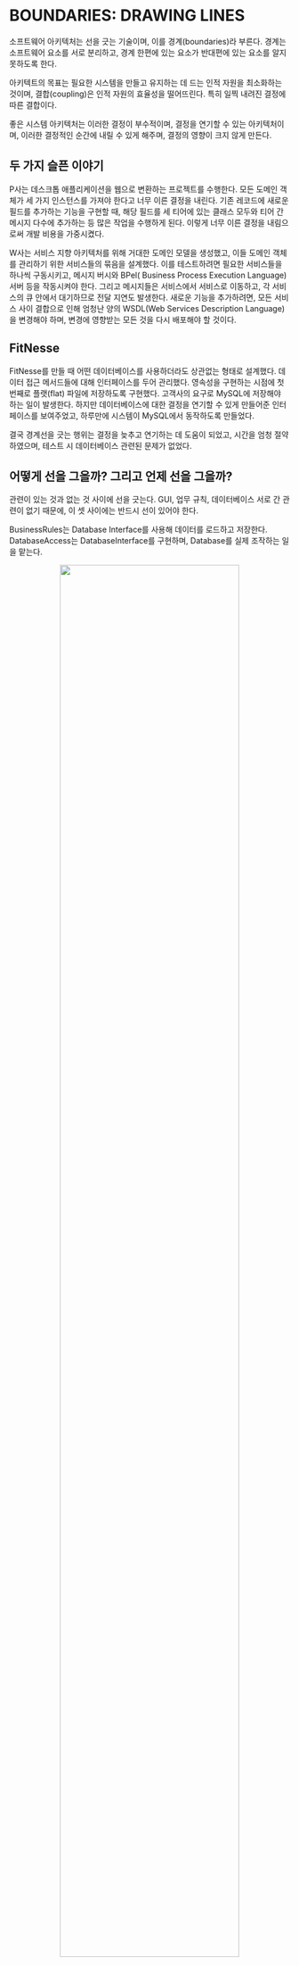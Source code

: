 # BOUNDARIES: DRAWING LINES

소프트웨어 아키텍처는 선을 긋는 기술이며, 이를 경계(boundaries)라 부른다. 경계는 소프트웨어 요소를 서로 분리하고, 경계 한편에 있는 요소가 반대편에 있는 요소를 알지 못하도록 한다.

아키텍트의 목표는 필요한 시스템을 만들고 유지하는 데 드는 인적 자원을 최소화하는 것이며, 결합(coupling)은 인적 자원의 효율성을 떨어뜨린다. 특히 일찍 내려진 결정에 따른 결합이다.

좋은 시스템 아키텍처는 이러한 결정이 부수적이며, 결정을 연기할 수 있는 아키텍처이며, 이러한 결정적인 순간에 내릴 수 있게 해주며, 결정의 영향이 크지 않게 만든다.

## 두 가지 슬픈 이야기

P사는 데스크톱 애플리케이션을 웹으로 변환하는 프로젝트를 수행한다. 모든 도메인 객체가 세 가지 인스턴스를 가져야 한다고 너무 이른 결정을 내린다. 기존 레코드에 새로운 필드를 추가하는 기능을 구현할 때, 해당
필드를 세 티어에 있는 클래스 모두와 티어 간 메시지 다수에 추가하는 등 많은 작업을 수행하게 된다. 이렇게 너무 이른 결정을 내림으로써 개발 비용을 가중시켰다.

W사는 서비스 지향 아키텍처를 위해 거대한 도메인 모델을 생성했고, 이들 도메인 객체를 관리하기 위한 서비스들의 묶음을 설계했다. 이를 테스트하려면 필요한 서비스들을 하나씩 구동시키고, 메시지 버시와 BPel(
Business Process Execution Language) 서버 등을 작동시켜야 한다. 그리고 메시지들은 서비스에서 서비스로 이동하고, 각 서비스의 큐 안에서 대기하므로 전달 지연도 발생한다. 새로운 기능을
추가하려면, 모든 서비스 사이 결합으로 인해 엄청난 양의 WSDL(Web Services Description Language)을 변경해야 하며, 변경에 영향받는 모든 것을 다시 배포해야 할 것이다.

## FitNesse

FitNesse를 만들 때 어떤 데이터베이스를 사용하더라도 상관없는 형태로 설계했다. 데이터 접근 메서드들에 대해 인터페이스를 두어 관리했다. 영속성을 구현하는 시점에 첫 번째로 플랫(flat) 파일에 저장하도록
구현했다. 고객사의 요구로 MySQL에 저장해야 하는 일이 발생한다. 하지만 데이터베이스에 대한 결정을 연기할 수 있게 만들어준 인터페이스를 보여주었고, 하루만에 시스템이 MySQL에서 동작하도록 만들었다.

결국 경계선을 긋는 행위는 결정을 늦추고 연기하는 데 도움이 되었고, 시간을 엄청 절약하였으며, 테스트 시 데이터베이스 관련된 문제가 없었다.

## 어떻게 선을 그을까? 그리고 언제 선을 그을까?

관련이 있는 것과 없는 것 사이에 선을 긋는다. GUI, 업무 규칙, 데이터베이스 서로 간 관련이 없기 때문에, 이 셋 사이에는 반드시 선이 있어야 한다.

BusinessRules는 Database Interface를 사용해 데이터를 로드하고 저장한다. DatabaseAccess는 DatabaseInterface를 구현하며, Database를 실제 조작하는 일을
맡는다.

<div align="center">
<img src="img/database_behind_an_interface.png" width="80%">
</div>

경계선은 상속 관계를 횡단하면서 DatabaseInterface 바로 아래에 그려진다.

<div align="center">
<img src="img/boundary_line.png" width="80%">
</div>

DatabaseAccess에서 출발하는 두 화살표는 모두 바깥쪽으로 향한다. 즉, 이 도표에서 DatabaseAccess가 존재하는 사실을 알고 있는 클래스는 없다는 의미이다.

컴포넌트 단위로 살펴보자.

<div align="center">
<img src="img/business_rules_and_database_components.png" width="80%">
</div>

Database는 BunsinessRules에 대해 알고 있다. 하지만 BunsinessRules는 Database를 알지 못한다. DatabaseInterface 클래스는 BunsinessRules에 속하며
DatabaseAccess는 Database 컴포넌트에 속한다는 사실을 의미한다. 이를 통해 Database는 BunsinessRules 없이는 존재할 수 없다는 사실을 알 수 있다.

결국 이러한 사실은 데이터베이스에 대한 결정을 연기할 수 있으며, 데이터베이스를 결정하기에 앞서 업무 규칙을 먼저 작성하고 테스트하는 데 집중할 수 있음을 의미한다.

## 입력과 출력은?

GUI와 BunsinessRules 컴포넌트가 경계선에 의해 분리된다. 관련성 낮은 컴포넌트가 관련성 높은 컴포넌트에 의존한다는 사실을 다시 한번 볼 수 있다. GUI가 BunsinessRules를 신경쓴다고 볼 수
있다.

<div align="center">
<img src="img/boundary_between_gui_and_businessrules.png" width="80%">
</div>

GUI는 다른 종류의 인터페이스로 얼마든지 교체할 수 있으며 BunsinessRules는 전혀 개의치 않는다는 사실을 알 수 있다.

## 플러그인 아키텍처

데이터베이스와 GUI에 내린 두 결정을 하나로 합쳐보면 컴포넌트 추가와 관련한 일종의 패턴이 만들어진다. 선택적이거나 수많은 다양한 형태로 구현될 수 있는 나머지 컴포넌트로부터 핵심적인 업무 규칙은 분리되어 있으며
독립적이다.

<div align="center">
<img src="img/plugging_in_to_the_business_rules.png" width="80%">
</div>

이 설계에서 사용자 인터페이스와 데이터베이스는 플러그인 형태로 고려되었기에, 수많은 종류의 사용자 인터페이스/데이터베이스를 플러그인 형태로 연결할 수 있다.

## 플러그인에 대한 논의

ReSharper와 비주얼 스튜디오의 관계를 보면 ReSharper가 비주얼 스튜디오의 소스 코드에 의존한다. 따라서 ReSharper 팀은 절대 비주얼 스튜디오 팀을 건드릴 수 없지만, 비주얼 스튜디오 팀은
언제든지 ReSharper 팀을 무력화할 수 있다.

<div align="center">
<img src="img/resharper_depends_on_visual_studio.png" width="50%">
</div>

시스템 플러그인 아키텍처로 배치하여 변경이 전파될 수 없는 방화벽을 만들 수 있다. 이 역시도 SRP에 해당한다. SRP는 어디에 경계를 그어야 할지 알려준다.

## 결론

소프트웨어 아키텍처에서 경계선을 그리려면 먼저 시스템 컴포넌트 단위로 분할해야 한다. 핵심 업무 규칙 컴포넌트와 이와 직접적인 관련이 없는 컴포넌트는 플러그인으로 구성하여 화살표가 핵심 업무을 향하도록 컴포넌트의
소스를 배치한다. 이는 DIP와 SAP 원칙을 응용한 것이다. 의존성 화살표는 저수준 세부사항에서 고수준의 추상화를 향하도록 배치된다.
